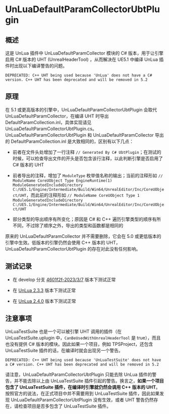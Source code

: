 # UnLuaDefaultParamCollectorUbtPlugin


## 概述

这是 UnLua 插件中 UnLuaDefaultParamCollector 模块的 C\# 版本，用于让引擎启用 C\# 版本的 UHT (UnrealHeaderTool) ，从而解决在 UE5\.1 中编译 UnLua 插件时出现以下编译警告的问题。

```
DEPRECATED: C++ UHT being used because 'UnLua' does not have a C# version. C++ UHT has been deprecated and will be removed in 5.2
```


## 原理

在 5\.1 或更高版本的引擎中，UnLuaDefaultParamCollectorUbtPlugin 会取代 UnLuaDefaultParamCollector，在编译 UHT 时导出 DefaultParamCollection\.inl，具体实现请见 UnLuaDefaultParamCollectorUbtPlugin\.cs。UnLuaDefaultParamCollectorUbtPlugin 和 UnLuaDefaultParamCollector 导出的 DefaultParamCollection\.inl 是大致相同的，区别有以下几点：

+ 前者在文件头处增加了一行注释 `// Generated By C# UbtPlugin`；在测试的时候，可以检查导出文件的开头是否包含该行注释，以此判断引擎是否启用了 C\# 版本的 UHT

+ 前者导出的注释，增加了 `ModuleType` 枚举值名称的输出；当前的注释形如 `// ModuleName CoreUObject Type EngineRuntime(1)  ModuleGeneratedIncludeDirectory C:/UE5.1/Engine/Intermediate/Build/Win64/UnrealEditor/Inc/CoreUObject/UHT`，而此前的注释形如 `// ModuleName CoreUObject Type 1  ModuleGeneratedIncludeDirectory C:/UE5.1/Engine/Intermediate/Build/Win64/UnrealEditor/Inc/CoreUObject/UHT`

+ 部分类型的导出顺序有所变化；原因是 C\# 和 C\+\+ 遍历引擎类型的顺序有所不同，不过除了顺序之外，导出的类型和函数都是相同的

原来的 UnLuaDefaultParamCollector 并不需要删除，它会在 5\.0 或更低版本的引擎中生效。低版本的引擎仍然会使用 C\+\+ 版本的 UHT，UnLuaDefaultParamCollectorUbtPlugin 的存在对此没有任何影响。


## 测试记录

+ 在 develop 分支 [4601f2f-2023/3/7](https://github.com/Tencent/UnLua/commit/4601f2f7b9a1cf96448d7582b7283addc7898730) 版本下测试正常

+ 在 [UnLua 2.3.3](https://github.com/Tencent/UnLua/releases/tag/v2.3.3) 版本下测试正常

+ 在 [UnLua 2.4.0](https://github.com/Tencent/UnLua/releases/tag/v2.4.0) 版本下测试正常


## 注意事项

UnLuaTestSuite 也是一个可以被引擎 UHT 调用的插件（在 UnLuaTestSuite\.uplugin 中，`CanBeUsedWithUnrealHeaderTool` 是 true），而且也没有提供 C\# 版本的模块。因此如果一个项目，例如 TPSProject，还包含 UnLuaTestSuite 插件的话，在编译时就会出现另一个警告。

```
DEPRECATED: C++ UHT being used because 'UnLuaTestSuite' does not have a C# version. C++ UHT has been deprecated and will be removed in 5.2
```

请注意，UnLuaDefaultParamCollectorUbtPlugin 只能去除 UnLua 插件的警告，并不能去除以上由 UnLuaTestSuite 插件引起的警告。换言之，**如果一个项目包含了 UnLuaTestSuite 插件，在编译时引擎就仍然会调用 C\+\+ 版本的 UHT**。按照官方的说法，在正式项目中并不需要用到 UnLuaTestSuite 插件，因此如果发现 UnLuaDefaultParamCollectorUbtPlugin 没有生效，或者 UHT 警告仍然存在，请检查项目是否多包含了 UnLuaTestSuite 插件。
